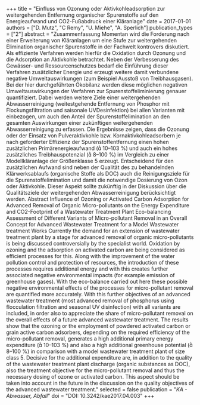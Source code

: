 +++
title = "Einfluss von Ozonung oder Aktivkohleadsorption zur weitergehenden Entfernung organischer Spurenstoffe auf den Energieaufwand und CO2-Fußabdruck einer Kläranlage"
date = 2017-01-01
authors = ["D. Mutz", "C Remy", "U. Miehe", "A. Sperlich"]
publication_types = ["2"]
abstract = "Zusammenfassung Momentan wird die Forderung nach einer Erweiterung von Kläranlagen um eine Stufe zur weitergehenden Elimination organischer Spurenstoffe in der Fachwelt kontrovers diskutiert. Als effiziente Verfahren werden hierfür die Oxidation durch Ozonung und die Adsorption an Aktivkohle betrachtet. Neben der Verbesserung des Gewässer- und Ressourcenschutzes bedarf die Einführung dieser Verfahren zusätzlicher Energie und erzeugt weitere damit verbundene negative Umweltauswirkungen (zum Beispiel Ausstoß von Treibhausgasen). Bei der hier durchgeführten Ökobilanz werden diese möglichen negativen Umweltauswirkungen der Verfahren zur Spurenstoffeliminierung genauer quantifiziert. Dabei werden weitere Ziele einer weitergehenden Abwasserreinigung (weitestgehende Entfernung von Phosphor mit Flockungsfiltration und saisonale UVDesinfektion) bei allen Varianten mit einbezogen, um auch den Anteil der Spurenstoffelimination an den gesamten Auswirkungen einer zukünftigen weitergehenden Abwasserreinigung zu erfassen. Die Ergebnisse zeigen, dass die Ozonung oder der Einsatz von Pulveraktivkohle bzw. Kornaktivkohleadsorbern je nach geforderter Effizienz der Spurenstoffentfernung einen hohen zusätzlichen Primärenergieaufwand ( 10–103 %) und auch ein hohes zusätzliches Treibhauspotenzial ( 8–100 %) im Vergleich zu einer Modellkläranlage der Größenklasse 5 erzeugt. Entscheidend für den zusätzlichen Aufwand sind neben der Qualität des zu behandelnden Klärwerksablaufs (organische Stoffe als DOC) auch die Reinigungsziele für die Spurenstoffelimination und damit die notwendige Dosierung von Ozon oder Aktivkohle. Dieser Aspekt sollte zukünftig in der Diskussion über die Qualitätsziele der weitergehenden Abwasserreinigung berücksichtigt werden.  Abstract Influence of Ozoning or Activated Carbon Adsorption for Advanced Removal of Organic Micro-pollutants on the Energy Expenditure and CO2-Footprint of a Wastewater Treatment Plant Eco-balancing Assessment of Different Variants of Micro-pollutant Removal in an Overall Concept for Advanced Wastewater Treatment for a Model Wastewater treatment Works Currently the demand for an extension of wastewater treatment plant by a stage for advanced removal of organic micro-pollutants is being discussed controversially by the specialist world. Oxidation by ozoning and the adsorption on activated carbon are being considered as efficient processes for this. Along with the improvement of the water pollution control and protection of resources, the introduction of these processes requires additional energy and with this creates further associated negative environmental impacts (for example emission of greenhouse gases). With the eco-balance carried out here these possible negative environmental effects of the processes for micro-pollutant removal are quantified more accurately. With this further objectives of an advanced wastewater treatment (most advanced removal of phosphorus using flocculation filtration and seasonal UV disinfection) with all variants are included, in order also to appreciate the share of micro-pollutant removal on the overall effects of a future advanced wastewater treatment. The results show that the ozoning or the employment of powdered activated carbon or grain active carbon adsorbers, depending on the required efficiency of the micro-pollutant removal, generates a high additional primary energy expenditure ( 10–103 %) and also a high additional greenhouse potential ( 8–100 %) in comparison with a model wastewater treatment plant of size class 5. Decisive for the additional expenditure are, in addition to the quality of the wastewater treatment plant discharge (organic substances as DOC), also the treatment objective for the micro-pollutant removal and thus the necessary dosing of ozone or activated carbon. This aspect should be taken into account in the future in the discussion on the quality objectives of the advanced wastewater treatment."
selected = false
publication = "*KA - Abwasser, Abfall*"
doi = "DOI: 10.3242/kae2017.04.003"
+++

